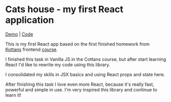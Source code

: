 # Cats house - my first React application

[Demo](https://MaxKalashnyk.github.io/cats-react-app/)  |  [Code](https://github.com/kalash14/cats-react-app/tree/master/src) 

This is my first React app based on the first finished homework from [Kottans](https://github.com/kottans/) frontend [course](https://github.com/Kottans/frontend).

I finished this task in Vanilla JS in the Cottans course, but after start learning React I'd like to rewrite my code using this library.

I consolidated my skills in JSX basics and using React props and state here.

After finishing this task I love even more React, because it's really fast, powerful and simple in use.
I'm very inspired this library and continue to learn it!
